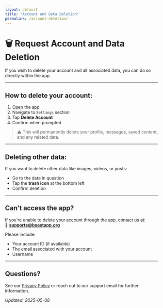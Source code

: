 ```yaml
---
layout: default
title: "Account and Data Deletion"
permalink: /account-deletion/
---
```



# 🗑️ Request Account and Data Deletion

If you wish to delete your account and all associated data, you can do so directly within the app.

---

## How to delete your account:

1. Open the app  
2. Navigate to `Settings` section  
3. Tap **Delete Account**  
4. Confirm when prompted  

> ⚠️ This will permanently delete your profile, messages, saved content, and any related data.

---

## Deleting other data:

If you want to delete other data like images, videos, or posts:

- Go to the data in question  
- Tap the **trash icon** at the bottom left  
- Confirm deletion

---

## Can't access the app?

If you're unable to delete your account through the app, contact us at:  
📧 **supports@beastapp.org**

Please include:
- Your account ID (if available)  
- The email associated with your account  
- Username

---

## Questions?

See our [Privacy Policy](https://beastapp-org.github.io/privacy-policy) or reach out to our support email for further information.

_Updated: 2025-05-08_

